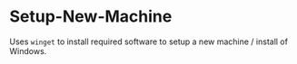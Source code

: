 # Setup-New-Machine

Uses `winget` to install required software to setup a new machine / install of Windows. 
